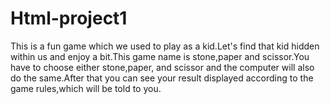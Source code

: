 # Html-project1
This is a fun game which we used to play as a kid.Let's find that kid hidden within us and enjoy a bit.This game name is stone,paper and scissor.You have to choose either stone,paper, and scissor and the computer will also do the same.After that you can see your result displayed according to the game rules,which will be told to you.
